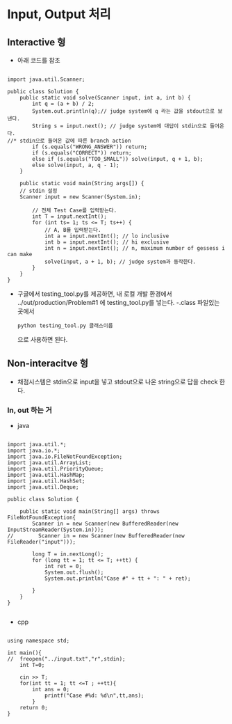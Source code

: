 # Input, Output 처리

## Interactive 형
- 아래 코드를 참조
<pre><code>
import java.util.Scanner;

public class Solution {
    public static void solve(Scanner input, int a, int b) {
        int q = (a + b) / 2;
        System.out.println(q);// judge system에 q 라는 값을 stdout으로 보낸다.  
        String s = input.next(); // judge system에 대답이 stdin으로 들어온다.
//* stdin으로 들어온 값에 따른 branch action
        if (s.equals("WRONG_ANSWER")) return;
        if (s.equals("CORRECT")) return;
        else if (s.equals("TOO_SMALL")) solve(input, q + 1, b);
        else solve(input, a, q - 1);
    }

    public static void main(String args[]) {
	// stdin 설정
	Scanner input = new Scanner(System.in);

        // 전체 Test Case를 입력받는다.
        int T = input.nextInt();
        for (int ts= 1; ts <= T; ts++) {
            // A, B를 입력받는다.
            int a = input.nextInt(); // lo inclusive
            int b = input.nextInt(); // hi exclusive
            int n = input.nextInt(); // n, maximum number of gessess i can make
            solve(input, a + 1, b); // judge system과 동작한다. 
        }
    }
}
</code></pre>

- 구글에서 testing_tool.py를 제공하면, 내 로컬 개발 환경에서 ../out/production/Problem#1 에 testing_tool.py를 넣는다.
  -.class 파일있는 곳에서 <pre><code>python testing_tool.py 클래스이름 </code></pre> 으로 사용하면 된다. 

## Non-interacitve 형

- 채점시스템은 stdin으로 input을 넣고 stdout으로 나온 string으로 답을 check 한다.

### In, out 하는 거
  - java 
  <pre><code>
import java.util.*;
import java.io.*;
import java.io.FileNotFoundException;
import java.util.ArrayList;
import java.util.PriorityQueue;
import java.util.HashMap;
import java.util.HashSet;
import java.util.Deque;

public class Solution {
    
    public static void main(String[] args) throws FileNotFoundException{
        Scanner in = new Scanner(new BufferedReader(new InputStreamReader(System.in)));
//        Scanner in = new Scanner(new BufferedReader(new FileReader("input")));

        long T = in.nextLong();
        for (long tt = 1; tt <= T; ++tt) {
            int ret = 0;
            System.out.flush();
            System.out.println("Case #" + tt + ": " + ret);

        }
    }
}
  </code></pre>
  - cpp
  <pre><code>
using namespace std;

int main(){
//	freopen("../input.txt","r",stdin);
    int T=0;

	cin >> T;
	for(int tt = 1; tt <=T ; ++tt){
		int ans = 0;
        	printf("Case #%d: %d\n",tt,ans);
    	}
	return 0;
}
  </code></pre>




